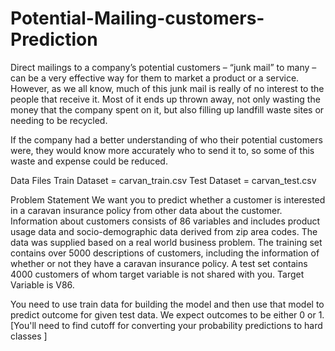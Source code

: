 # Potential-Mailing-customers-Prediction

Direct mailings to a company’s potential customers – “junk mail” to many – can be a very effective way for them to market a product or a service. However, as we all know, much of this junk mail is really of no interest to the people that receive it. Most of it ends up thrown away, not only wasting the money that the company spent on it, but also filling up landfill waste sites or needing to be recycled.

If the company had a better understanding of who their potential customers were, they would know more accurately who to send it to, so some of this waste and expense could be reduced.

Data Files
Train Dataset = carvan_train.csv
Test Dataset = carvan_test.csv

Problem Statement
We want you to predict whether a customer is interested in a caravan insurance policy from other data about the customer. Information about customers consists of 86 variables and includes product usage data and socio-demographic data derived from zip area codes. The data was supplied based on a real world business problem. The training set contains over 5000 descriptions of customers, including the information of whether or not they have a caravan insurance policy. A test set contains 4000 customers of whom target variable is not shared with you.
Target Variable is V86.

You need to use train data for building the model and then use that model to predict outcome for given test data. We expect outcomes to be either 0 or 1. [You'll need to find cutoff for converting your probability predictions to hard classes ]
